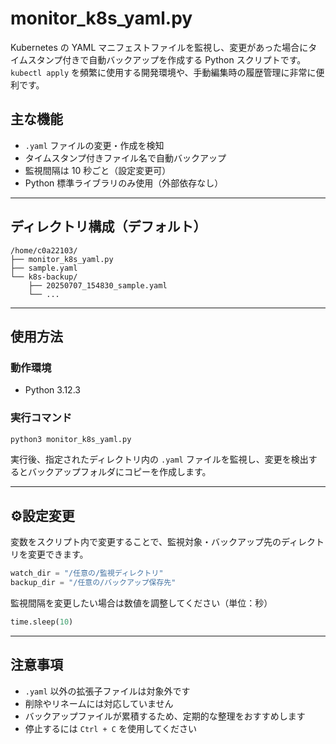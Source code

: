 # monitor_k8s_yaml.py

Kubernetes の YAML マニフェストファイルを監視し、変更があった場合にタイムスタンプ付きで自動バックアップを作成する Python スクリプトです。  
`kubectl apply` を頻繁に使用する開発環境や、手動編集時の履歴管理に非常に便利です。


## 主な機能

- `.yaml` ファイルの変更・作成を検知
- タイムスタンプ付きファイル名で自動バックアップ
- 監視間隔は 10 秒ごと（設定変更可）
- Python 標準ライブラリのみ使用（外部依存なし）

---

## ディレクトリ構成（デフォルト）

```
/home/c0a22103/
├── monitor_k8s_yaml.py
├── sample.yaml
└── k8s-backup/
    ├── 20250707_154830_sample.yaml
    └── ...
```

---

## 使用方法

### 動作環境

- Python 3.12.3

### 実行コマンド
```bash
python3 monitor_k8s_yaml.py
```
実行後、指定されたディレクトリ内の `.yaml` ファイルを監視し、変更を検出するとバックアップフォルダにコピーを作成します。

---

## ⚙設定変更

変数をスクリプト内で変更することで、監視対象・バックアップ先のディレクトリを変更できます。
```python
watch_dir = "/任意の/監視ディレクトリ"
backup_dir = "/任意の/バックアップ保存先"
```

監視間隔を変更したい場合は数値を調整してください（単位：秒）
```python
time.sleep(10)
```

---

## 注意事項

- `.yaml` 以外の拡張子ファイルは対象外です
- 削除やリネームには対応していません
- バックアップファイルが累積するため、定期的な整理をおすすめします
- 停止するには `Ctrl + C` を使用してください
